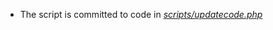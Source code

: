- The script is committed to code in [_scripts/updatecode.php_](https://raw.githubusercontent.com/sdemi/drupal-docs/master/assets/updatecode.php)
